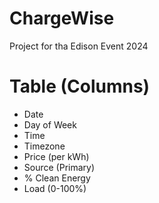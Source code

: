 # ChargeWise
Project for tha Edison Event 2024

# Table (Columns)
- Date
- Day of Week
- Time
- Timezone
- Price (per kWh)
- Source (Primary)
- % Clean Energy
- Load (0-100%) 
